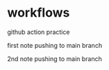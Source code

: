 # workflows
github action practice

first note pushing to main branch

2nd note pushing to main branch